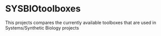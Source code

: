 # SYSBIOtoolboxes
This projects compares the currently available toolboxes that are used in Systems/Synthetic Biology projects
